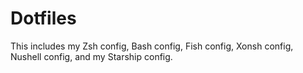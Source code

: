 # Dotfiles
This includes my Zsh config, Bash config, Fish config, Xonsh config, Nushell config, and my Starship config.
